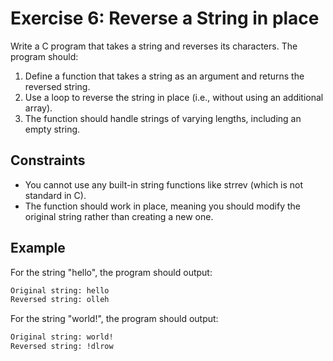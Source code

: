 # Exercise 6: Reverse a String in place

Write a C program that takes a string and reverses its characters. The program should:

1. Define a function that takes a string as an argument and returns the reversed string.
1. Use a loop to reverse the string in place (i.e., without using an additional array).
1. The function should handle strings of varying lengths, including an empty string.

## Constraints

- You cannot use any built-in string functions like strrev (which is not standard in C).
- The function should work in place, meaning you should modify the original string rather
  than creating a new one.

## Example

For the string "hello", the program should output:

```txt
Original string: hello
Reversed string: olleh
```

For the string "world!", the program should output:

```txt
Original string: world!
Reversed string: !dlrow
```
